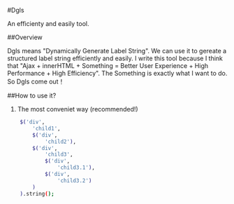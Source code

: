 #Dgls

An efficienty and easily tool.

##Overview

Dgls means "Dynamically Generate Label String". We can use it to gereate a structured label string efficiently and easily.
I write this tool because I think that "Ajax + innerHTML + Something = Better User Experience + High Performance + High Efficiency".
The Something is exactly what I want to do. So Dgls come out！

##How to use it?

1. The most conveniet way (recommended!)
```bash
    $('div',  
        'child1',  
        $('div',  
            'child2'),  
        $('div',  
            'child3',  
            $('div',  
                'child3.1'),  
            $('div',  
                'child3.2')  
        )  
    ).string();  
```
